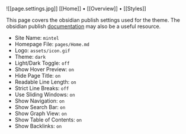 ![[page.settings.jpg]]
[[Home]] • [[Overview]] • [[Styles]]

This page covers the obsidian publish settings used for the theme. The obsidian publish [documentation](https://help.obsidian.md/Obsidian+Publish/Introduction+to+Obsidian+Publish) may also be a useful resource.

- Site Name: `mintel`
- Homepage File: `pages/Home.md`
- Logo: `assets/icon.gif`
- Theme: `dark`
- Light/Dark Toggle: `off`
- Show Hover Preview: `on`
- Hide Page Title: `on`
- Readable Line Length: `on`
- Strict Line Breaks: `off`
- Use Sliding Windows: `on`
- Show Navigation: `on`
- Show Search Bar: `on`
- Show Graph View: `on`
- Show Table of Contents: `on`
- Show Backlinks: `on`